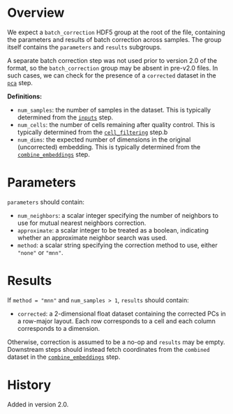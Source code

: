 # Overview

We expect a `batch_correction` HDF5 group at the root of the file, containing the parameters and results of batch correction across samples.
The group itself contains the `parameters` and `results` subgroups.

A separate batch correction step was not used prior to version 2.0 of the format, so the `batch_correction` group may be absent in pre-v2.0 files.
In such cases, we can check for the presence of a `corrected` dataset in the [`pca`](../pca/v1_1.md) step.

**Definitions:**

- `num_samples`: the number of samples in the dataset.
  This is typically determined from the [`inputs`](../inputs/v2_1.md) step.
- `num_cells`: the number of cells remaining after quality control.
  This is typically determined from the [`cell_filtering`](../cell_filtering/v2_1.md) step.b
- `num_dims`: the expected number of dimensions in the original (uncorrected) embedding.
  This is typically determined from the [`combine_embeddings`](../combine_embeddings/v2_1.md) step.

# Parameters

`parameters` should contain:

- `num_neighbors`: a scalar integer specifying the number of neighbors to use for mutual nearest neighbors correction.
- `approximate`: a scalar integer to be treated as a boolean, indicating whether an approximate neighbor search was used.
- `method`: a scalar string specifying the correction method to use, either `"none"` or `"mnn"`.

# Results

If `method = "mnn"` and `num_samples > 1`, `results` should contain:

- `corrected`: a 2-dimensional float dataset containing the corrected PCs in a row-major layout.
  Each row corresponds to a cell and each column corresponds to a dimension.

Otherwise, correction is assumed to be a no-op and `results` may be empty.
Downstream steps should instead fetch coordinates from the `combined` dataset in the [`combine_embeddings`](../combine_embeddings/v2_0.md) step.

# History

Added in version 2.0.
